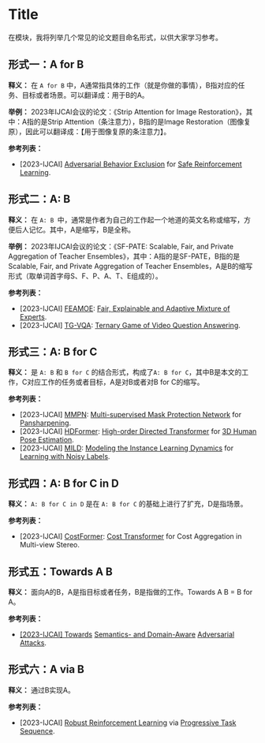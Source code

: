 # Title

在模块，我将列举几个常见的论文题目命名形式，以供大家学习参考。

## 形式一：A for B

**释义：** 在 `A for B` 中，A通常指具体的工作（就是你做的事情），B指对应的任务、目标或者场景。可以翻译成：用于B的A。

**举例：** 2023年IJCAI会议的论文：《Strip Attention for Image Restoration》，其中：A指的是Strip Attention（条注意力），B指的是Image Restoration（图像复原），因此可以翻译成：【用于图像复原的条注意力】。

**参考列表：**

- [2023-IJCAI] <u>Adversarial Behavior Exclusion</u> for <u>Safe Reinforcement Learning</u>.

## 形式二：A: B

**释义：** 在 `A: B `中，通常是作者为自己的工作起一个地道的英文名称或缩写，方便后人记忆。其中，A是缩写，B是全称。

**举例：** 2023年IJCAI会议的论文：《SF-PATE: Scalable, Fair, and Private Aggregation of Teacher Ensembles》，其中：A指的是SF-PATE，B指的是Scalable, Fair, and Private Aggregation of Teacher Ensembles，A是B的缩写形式（取单词首字母S、F、P、A、T、E组成的）。

**参考列表：** 

- [2023-IJCAI] <u>FEAMOE</u>: <u>Fair, Explainable and Adaptive Mixture of Experts</u>.
- [2023-IJCAI] <u>TG-VQA</u>: <u>Ternary Game of Video Question Answering</u>.

## 形式三：A: B for C

**释义：** 是 `A: B` 和 `B for C` 的结合形式，构成了`A: B for C`，其中B是本文的工作，C对应工作的任务或者目标，A是对B或者对B for C的缩写。

**参考列表：**

- [2023-IJCAI] <u>MMPN</u>: <u>Multi-supervised Mask Protection Network</u> for <u>Pansharpening</u>.
- [2023-IJCAI] <u>HDFormer</u>: <u>High-order Directed Transformer</u> for <u>3D Human Pose Estimation</u>.
- [2023-IJCAI] <u>MILD</u>: <u>Modeling the Instance Learning Dynamics</u> for <u>Learning with Noisy Labels</u>.

## 形式四：A: B for C in D

**释义：** `A: B for C in D` 是在 `A: B for C` 的基础上进行了扩充，D是指场景。

**参考列表：**

- [2023-IJCAI] <u>CostFormer</u>: <u>Cost Transformer</u> for Cost Aggregation in Multi-view Stereo.

## 形式五：Towards A B

**释义：** 面向A的B，A是指目标或者任务，B是指做的工作。Towards A B = B for A。

**参考列表：**

- <u>[2023-IJCAI] Towards</u> <u>Semantics- and Domain-Aware</u> <u>Adversarial Attacks</u>.

## 形式六：A via B

**释义：** 通过B实现A。

**参考列表：**

- [2023-IJCAI] <u>Robust Reinforcement Learning</u> via <u>Progressive Task Sequence</u>.
